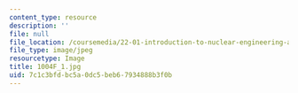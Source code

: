 ```yaml
---
content_type: resource
description: ''
file: null
file_location: /coursemedia/22-01-introduction-to-nuclear-engineering-and-ionizing-radiation-fall-2016/7c1c3bfdbc5a0dc5beb67934888b3f0b_1004F_1.jpg
file_type: image/jpeg
resourcetype: Image
title: 1004F_1.jpg
uid: 7c1c3bfd-bc5a-0dc5-beb6-7934888b3f0b
---
```

